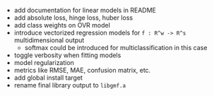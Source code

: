 * add documentation for linear models in README
* add absolute loss, hinge loss, huber loss
* add class weights on OVR model
* introduce vectorized regression models for `f : R^w -> R^s` multidimensional output
	* softmax could be introduced for multiclassification in this case
* toggle verbosity when fitting models
* model regularization
* metrics like RMSE, MAE, confusion matrix, etc.
* add global install target
* rename final library output to `libgmf.a`

